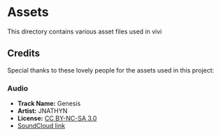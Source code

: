 # Assets

This directory contains various asset files used in vivi

## Credits

Special thanks to these lovely people for the assets used in this project:

### Audio

- **Track Name:** Genesis
- **Artist:** JNATHYN
- **License:** [CC BY-NC-SA 3.0](https://creativecommons.org/licenses/by-nc-sa/3.0/)
- [SoundCloud link](https://soundcloud.com/jnathyn/genesis)

